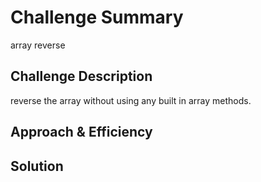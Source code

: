 # Challenge Summary
array reverse

## Challenge Description
reverse the array without using any built in array methods.

## Approach & Efficiency
<!-- What approach did you take? Why? What is the Big O space/time for this approach? -->

## Solution
<!-- Embedded whiteboard image -->